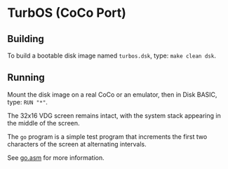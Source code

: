 # TurbOS (CoCo Port)

## Building

To build a bootable disk image named `turbos.dsk`, type: `make clean dsk`.

## Running

Mount the disk image on a real CoCo or an emulator, then in Disk BASIC, type: `RUN "*"`.

The 32x16 VDG screen remains intact, with the system stack appearing in the middle of the screen.

The `go` program is a simple test program that increments the first two characters of the screen at alternating intervals.

See [go.asm](go.asm) for more information.